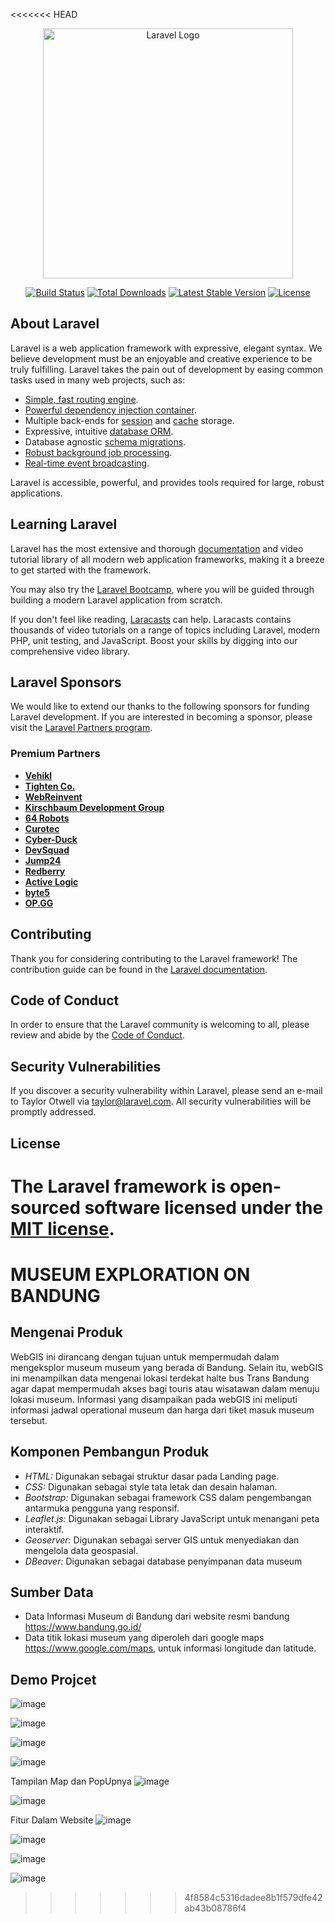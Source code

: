 <<<<<<< HEAD
<p align="center"><a href="https://laravel.com" target="_blank"><img src="https://raw.githubusercontent.com/laravel/art/master/logo-lockup/5%20SVG/2%20CMYK/1%20Full%20Color/laravel-logolockup-cmyk-red.svg" width="400" alt="Laravel Logo"></a></p>

<p align="center">
<a href="https://github.com/laravel/framework/actions"><img src="https://github.com/laravel/framework/workflows/tests/badge.svg" alt="Build Status"></a>
<a href="https://packagist.org/packages/laravel/framework"><img src="https://img.shields.io/packagist/dt/laravel/framework" alt="Total Downloads"></a>
<a href="https://packagist.org/packages/laravel/framework"><img src="https://img.shields.io/packagist/v/laravel/framework" alt="Latest Stable Version"></a>
<a href="https://packagist.org/packages/laravel/framework"><img src="https://img.shields.io/packagist/l/laravel/framework" alt="License"></a>
</p>

## About Laravel

Laravel is a web application framework with expressive, elegant syntax. We believe development must be an enjoyable and creative experience to be truly fulfilling. Laravel takes the pain out of development by easing common tasks used in many web projects, such as:

- [Simple, fast routing engine](https://laravel.com/docs/routing).
- [Powerful dependency injection container](https://laravel.com/docs/container).
- Multiple back-ends for [session](https://laravel.com/docs/session) and [cache](https://laravel.com/docs/cache) storage.
- Expressive, intuitive [database ORM](https://laravel.com/docs/eloquent).
- Database agnostic [schema migrations](https://laravel.com/docs/migrations).
- [Robust background job processing](https://laravel.com/docs/queues).
- [Real-time event broadcasting](https://laravel.com/docs/broadcasting).

Laravel is accessible, powerful, and provides tools required for large, robust applications.

## Learning Laravel

Laravel has the most extensive and thorough [documentation](https://laravel.com/docs) and video tutorial library of all modern web application frameworks, making it a breeze to get started with the framework.

You may also try the [Laravel Bootcamp](https://bootcamp.laravel.com), where you will be guided through building a modern Laravel application from scratch.

If you don't feel like reading, [Laracasts](https://laracasts.com) can help. Laracasts contains thousands of video tutorials on a range of topics including Laravel, modern PHP, unit testing, and JavaScript. Boost your skills by digging into our comprehensive video library.

## Laravel Sponsors

We would like to extend our thanks to the following sponsors for funding Laravel development. If you are interested in becoming a sponsor, please visit the [Laravel Partners program](https://partners.laravel.com).

### Premium Partners

- **[Vehikl](https://vehikl.com/)**
- **[Tighten Co.](https://tighten.co)**
- **[WebReinvent](https://webreinvent.com/)**
- **[Kirschbaum Development Group](https://kirschbaumdevelopment.com)**
- **[64 Robots](https://64robots.com)**
- **[Curotec](https://www.curotec.com/services/technologies/laravel/)**
- **[Cyber-Duck](https://cyber-duck.co.uk)**
- **[DevSquad](https://devsquad.com/hire-laravel-developers)**
- **[Jump24](https://jump24.co.uk)**
- **[Redberry](https://redberry.international/laravel/)**
- **[Active Logic](https://activelogic.com)**
- **[byte5](https://byte5.de)**
- **[OP.GG](https://op.gg)**

## Contributing

Thank you for considering contributing to the Laravel framework! The contribution guide can be found in the [Laravel documentation](https://laravel.com/docs/contributions).

## Code of Conduct

In order to ensure that the Laravel community is welcoming to all, please review and abide by the [Code of Conduct](https://laravel.com/docs/contributions#code-of-conduct).

## Security Vulnerabilities

If you discover a security vulnerability within Laravel, please send an e-mail to Taylor Otwell via [taylor@laravel.com](mailto:taylor@laravel.com). All security vulnerabilities will be promptly addressed.

## License

The Laravel framework is open-sourced software licensed under the [MIT license](https://opensource.org/licenses/MIT).
=======

# MUSEUM EXPLORATION ON BANDUNG

## Mengenai Produk
WebGIS ini dirancang dengan tujuan untuk mempermudah dalam mengeksplor museum museum yang berada di Bandung. Selain itu, webGIS ini menampilkan data mengenai lokasi terdekat halte bus Trans Bandung agar dapat mempermudah akses bagi touris atau wisatawan dalam menuju lokasi museum. Informasi yang disampaikan pada webGIS ini meliputi informasi jadwal operational museum dan harga dari tiket masuk museum tersebut.

## Komponen Pembangun Produk

- *HTML:* Digunakan sebagai struktur dasar pada Landing page.
- *CSS:* Digunakan sebagai style tata letak dan desain halaman.
- *Bootstrap:* Digunakan sebagai framework CSS dalam pengembangan antarmuka pengguna yang responsif.
- *Leaflet.js:* Digunakan sebagai Library JavaScript untuk menangani peta interaktif.
- *Geoserver:* Digunakan sebagai server GIS untuk menyediakan dan mengelola data geospasial.
- *DBeaver:* Digunakan sebagai database penyimpanan data museum

## Sumber Data

- Data Informasi Museum di Bandung dari website resmi bandung https://www.bandung.go.id/
- Data titik lokasi museum yang diperoleh dari google maps https://www.google.com/maps, untuk informasi longitude dan latitude.

## Demo Projcet
![image](https://github.com/RismaKawurihan/mueban/assets/142877051/33b28a35-fe85-4f03-972a-17f136e41555)

![image](https://github.com/RismaKawurihan/mueban/assets/142877051/5d48e8a6-e9e7-406f-88b1-d81543c5b1b2)

![image](https://github.com/RismaKawurihan/mueban/assets/142877051/784f9b52-0ec5-489b-9d3e-aac04134ea99)

![image](https://github.com/RismaKawurihan/mueban/assets/142877051/283fee55-01c3-4ed3-84b6-b53249e42d30)

Tampilan Map dan PopUpnya
![image](https://github.com/RismaKawurihan/mueban/assets/142877051/cda0b0ea-6d3a-4437-84ed-3e8344dd3b24)

![image](https://github.com/RismaKawurihan/mueban/assets/142877051/a349e613-528b-492b-9cee-d54a8d381e38)

Fitur Dalam Website
![image](https://github.com/RismaKawurihan/mueban/assets/142877051/91655ec2-4057-4482-af77-9dcc4798924f)

![image](https://github.com/RismaKawurihan/mueban/assets/142877051/9e1b71e1-fb10-4bbb-bd11-fb75fe097cd9)

![image](https://github.com/RismaKawurihan/mueban/assets/142877051/d34e84f2-0af9-47d7-aec8-5c212f6c6cb1)

![image](https://github.com/RismaKawurihan/mueban/assets/142877051/a9bbddbb-aa4d-418e-b394-2e5f31cfedde)



>>>>>>> 4f8584c5316dadee8b1f579dfe42ab43b08786f4
